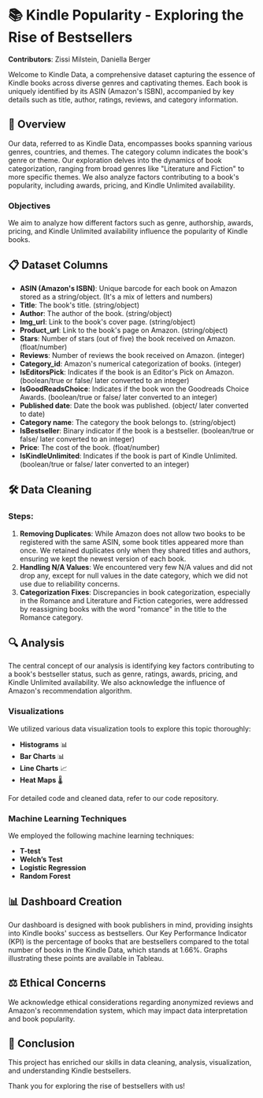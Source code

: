 # 📚 Kindle Popularity - Exploring the Rise of Bestsellers

**Contributors**: Zissi Milstein, Daniella Berger

Welcome to Kindle Data, a comprehensive dataset capturing the essence of Kindle books across diverse genres and captivating themes. Each book is uniquely identified by its ASIN (Amazon's ISBN), accompanied by key details such as title, author, ratings, reviews, and category information.

## 🌟 Overview

Our data, referred to as Kindle Data, encompasses books spanning various genres, countries, and themes. The category column indicates the book's genre or theme. Our exploration delves into the dynamics of book categorization, ranging from broad genres like "Literature and Fiction" to more specific themes. We also analyze factors contributing to a book's popularity, including awards, pricing, and Kindle Unlimited availability.

### Objectives
We aim to analyze how different factors such as genre, authorship, awards, pricing, and Kindle Unlimited availability influence the popularity of Kindle books.

## 📋 Dataset Columns

- **ASIN (Amazon's ISBN)**: Unique barcode for each book on Amazon stored as a string/object. (It's a mix of letters and numbers)
- **Title**: The book's title. (string/object)
- **Author**: The author of the book. (string/object)
- **Img_url**: Link to the book's cover page. (string/object)
- **Product_url**: Link to the book's page on Amazon. (string/object)
- **Stars**: Number of stars (out of five) the book received on Amazon. (float/number)
- **Reviews**: Number of reviews the book received on Amazon. (integer)
- **Category_id**: Amazon's numerical categorization of books. (integer)
- **IsEditorsPick**: Indicates if the book is an Editor's Pick on Amazon. (boolean/true or false/ later converted to an integer)
- **IsGoodReadsChoice**: Indicates if the book won the Goodreads Choice Awards. (boolean/true or false/ later converted to an integer)
- **Published date**: Date the book was published. (object/ later converted to date)
- **Category name**: The category the book belongs to. (string/object)
- **IsBestseller**: Binary indicator if the book is a bestseller. (boolean/true or false/ later converted to an integer)
- **Price**: The cost of the book. (float/number)
- **IsKindleUnlimited**: Indicates if the book is part of Kindle Unlimited. (boolean/true or false/ later converted to an integer)

## 🛠️ Data Cleaning

### Steps:
1. **Removing Duplicates**: While Amazon does not allow two books to be registered with the same ASIN, some book titles appeared more than once. We retained duplicates only when they shared titles and authors, ensuring we kept the newest version of each book.
2. **Handling N/A Values**: We encountered very few N/A values and did not drop any, except for null values in the date category, which we did not use due to reliability concerns.
3. **Categorization Fixes**: Discrepancies in book categorization, especially in the Romance and Literature and Fiction categories, were addressed by reassigning books with the word "romance" in the title to the Romance category.

## 🔍 Analysis

The central concept of our analysis is identifying key factors contributing to a book's bestseller status, such as genre, ratings, awards, pricing, and Kindle Unlimited availability. We also acknowledge the influence of Amazon's recommendation algorithm.

### Visualizations

We utilized various data visualization tools to explore this topic thoroughly:
- **Histograms** 📊
- **Bar Charts** 📊
- **Line Charts** 📈
- **Heat Maps** 🌡️

For detailed code and cleaned data, refer to our code repository.

### Machine Learning Techniques

We employed the following machine learning techniques:
- **T-test**
- **Welch’s Test**
- **Logistic Regression**
- **Random Forest**

## 📊 Dashboard Creation

Our dashboard is designed with book publishers in mind, providing insights into Kindle books' success as bestsellers. Our Key Performance Indicator (KPI) is the percentage of books that are bestsellers compared to the total number of books in the Kindle Data, which stands at 1.66%. Graphs illustrating these points are available in Tableau.

## ⚖️ Ethical Concerns

We acknowledge ethical considerations regarding anonymized reviews and Amazon's recommendation system, which may impact data interpretation and book popularity.

## 🏁 Conclusion

This project has enriched our skills in data cleaning, analysis, visualization, and understanding Kindle bestsellers.

Thank you for exploring the rise of bestsellers with us!
